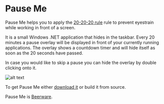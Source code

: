 # Pause Me
Pause Me helps you to apply the [20-20-20 rule](http://www.mayoclinic.org/diseases-conditions/eyestrain/basics/prevention/con-20032649) rule to prevent eyestrain while working in front of a screen.

It is a small Windows .NET application that hides in the taskbar. Every 20 minutes a pause overlay will be displayed in front of your currently running applications. The overlay shows a countdown timer and will hide itself as soon as the 20 seconds have passed.

In case you would like to skip a pause you can hide the overlay by double clicking onto it.

![alt text](https://raw.githubusercontent.com/ppratscher/pause.me/master/PauseMe/Screenshot.png)

To get Pause Me either [download it](https://github.com/ppratscher/pause.me/releases) or build it from source.

Pause Me is [Beerware](http://en.wikipedia.org/wiki/Beerware).

